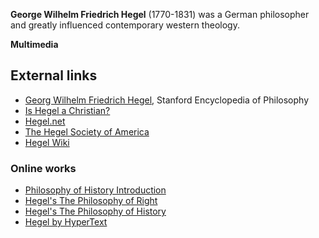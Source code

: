 **George Wilhelm Friedrich Hegel** (1770-1831) was a German
philosopher and greatly influenced contemporary western theology.

**Multimedia**


## External links

-   [Georg Wilhelm Friedrich Hegel](http://plato.stanford.edu/entries/hegel/),
    Stanford Encyclopedia of Philosophy
-   [Is Hegel a Christian?](http://millinerd.com/2006/05/is-hegel-christian.html)
-   [Hegel.net](http://hegel.net/)
-   [The Hegel Society of America](http://www.hegel.org/index.html)
-   [Hegel Wiki](http://wiki.hegel.net/index.php/Main_Page)

### Online works

-   [Philosophy of History Introduction](http://www.class.uidaho.edu/mickelsen/texts/Hegel%20-%20Philosophy%20of%20History.htm)
-   [Hegel's The Philosophy of Right](http://libcom.org/library/philosophy-right-hegel)
-   [Hegel's The Philosophy of History](http://libcom.org/library/philosophy-history-hegel)
-   [Hegel by HyperText](http://www.marxists.org/reference/archive/hegel/index.htm)



